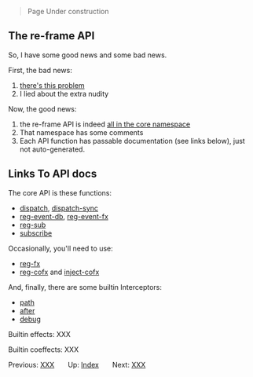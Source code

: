 > Page Under construction 

## The re-frame API

So, I have some good news and some bad news.

First, the bad news:
 1. [there's this problem](https://github.com/Day8/re-frame/blob/master/src/re_frame/core.cljc#L19-L33)
 2. I lied about the extra nudity

Now, the good news:  
  1. the re-frame API is indeed [all in the core namespace](https://github.com/Day8/re-frame/blob/master/src/re_frame/core.cljc)
  2. That namespace has some comments
  3. Each API function has passable documentation (see links below), just not auto-generated.

## Links To API docs

The core API is these functions:
  - [dispatch](), [dispatch-sync]()
  - [reg-event-db](), [reg-event-fx]()
  - [reg-sub]()
  - [subscribe]()

Occasionally, you'll need to use:  
  - [reg-fx]()
  - [reg-cofx]() and [inject-cofx]()
     
And, finally, there are some builtin Interceptors:
  - [path]()
  - [after]()
  - [debug]()
  

Builtin effects:
  XXX
  
Builtin coeffects:
  XXX

Previous:  [XXX](../README.md)&nbsp;&nbsp;&nbsp;&nbsp;&nbsp;&nbsp;
Up:  [Index](README.md)&nbsp;&nbsp;&nbsp;&nbsp;&nbsp;&nbsp;
Next:  [XXX](CodeWalkthrough.md)


<!-- START doctoc generated TOC please keep comment here to allow auto update -->
<!-- DON'T EDIT THIS SECTION, INSTEAD RE-RUN doctoc TO UPDATE -->
<!-- END doctoc generated TOC please keep comment here to allow auto update -->
